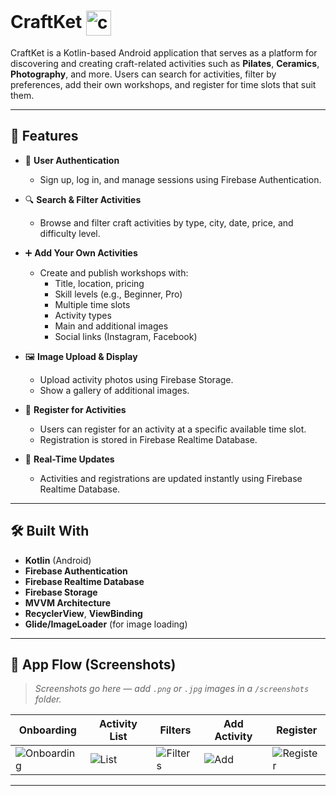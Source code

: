 # CraftKet <img width="40" height="40" alt="crafket_logo" align="center" src="https://github.com/user-attachments/assets/12312c40-35a4-43b0-974a-cf3ab603e400" />

CraftKet is a Kotlin-based Android application that serves as a platform for discovering and creating craft-related activities such as **Pilates**, **Ceramics**, **Photography**, and more. Users can search for activities, filter by preferences, add their own workshops, and register for time slots that suit them.

---

## 🚀 Features

- 🔐 **User Authentication**
  - Sign up, log in, and manage sessions using Firebase Authentication.

- 🔍 **Search & Filter Activities**
  - Browse and filter craft activities by type, city, date, price, and difficulty level.

- ➕ **Add Your Own Activities**
  - Create and publish workshops with:
    - Title, location, pricing
    - Skill levels (e.g., Beginner, Pro)
    - Multiple time slots
    - Activity types
    - Main and additional images
    - Social links (Instagram, Facebook)

- 🖼️ **Image Upload & Display**
  - Upload activity photos using Firebase Storage.
  - Show a gallery of additional images.

- 📝 **Register for Activities**
  - Users can register for an activity at a specific available time slot.
  - Registration is stored in Firebase Realtime Database.

- 🔄 **Real-Time Updates**
  - Activities and registrations are updated instantly using Firebase Realtime Database.

---

## 🛠️ Built With

- **Kotlin** (Android)
- **Firebase Authentication**
- **Firebase Realtime Database**
- **Firebase Storage**
- **MVVM Architecture**
- **RecyclerView**, **ViewBinding**
- **Glide/ImageLoader** (for image loading)

---

## 📸 App Flow (Screenshots)

> _Screenshots go here — add `.png` or `.jpg` images in a `/screenshots` folder._

| Onboarding | Activity List | Filters | Add Activity | Register |
|------------|----------------|---------|---------------|----------|
| ![Onboarding](screenshots/onboarding.png) | ![List](screenshots/list.png) | ![Filters](screenshots/filters.png) | ![Add](screenshots/add_activity.png) | ![Register](screenshots/register.png) |

---
